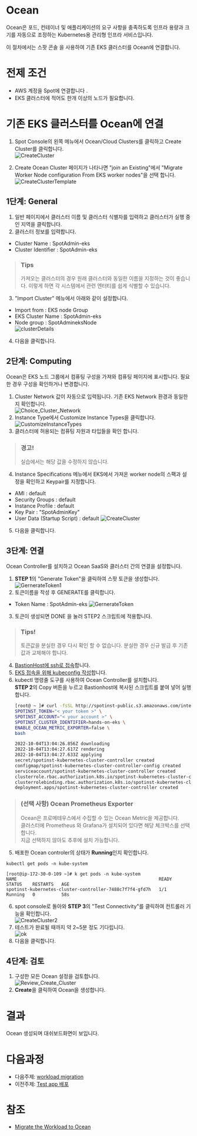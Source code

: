 # Ocean
Ocean은 포드, 컨테이너 및 애플리케이션의 요구 사항을 충족하도록 인프라 용량과 크기를 자동으로 조정하는 Kubernetes용 관리형 인프라 서비스입니다.

이 절차에서는 스팟 콘솔 을 사용하여 기존 EKS 클러스터를 Ocean에 연결합니다.

# 전제 조건
- AWS 계정을 Spot에 연결합니다 .
- EKS 클러스터에 적어도 한개 이상의 노드가 필요합니다.

# 기존 EKS 클러스터를 Ocean에 연결
1. Spot Console의 왼쪽 메뉴에서 Ocean/Cloud Clusters를 클릭하고 Create Cluster를 클릭합니다.</br>
![CreateCluster](https://docs.spot.io/ocean/_media/create-cluster.png)

2. Create Ocean Cluster 페이지가 나타나면 "join an Existing"에서 "Migrate Worker Node configuration From EKS worker nodes"을 선택 합니다.</br>
![CreateClusterTemplate](https://docs.spot.io/ocean/_media/from-eks-worker-nodes1.png) 
<!--![CreateClusterTemplate](./images/CreateOceanClusterTemplate.png)-->


## 1단계: General
1. 일반 페이지에서 클러스터 이름 및 클러스터 식별자를 입력하고 클러스터가 실행 중인 지역을 클릭합니다.
2. 클러스터 정보를 입력합니다. 
- Cluster Name : SpotAdmin-eks
- Cluster Identifier : SpotAdmin-eks
> ### Tips
> 가져오는 클러스터의 경우 원래 클러스터와 동일한 이름을 지정하는 것이 좋습니다. 이렇게 하면 각 시스템에서 관련 엔터티를 쉽게 식별할 수 있습니다.

3. "Import Cluster" 메뉴에서 아래와 같이 설정합니다. </br>
- Import from : EKS node Group
- EKS Cluster Name : SpotAdmin-eks
- Node group : SpotAdmineksNode </br>
![clusterDetails](./images/clusterDetails.png)
4. 다음을 클릭합니다.

## 2단계: Computing
Ocean은 EKS 노드 그룹에서 컴퓨팅 구성을 가져와 컴퓨팅 페이지에 표시합니다. 필요한 경우 구성을 확인하거나 변경합니다.

1. Cluster Network 값이 자동으로 입력됩니다. 기존 EKS Network 환경과 동일한지 확인합니다.</br>
![Choice_Cluster_Network](./Images/Choice_Cluster_Network.png)
2. Instance Type에서 Customize Instance Types을 클릭합니다.</br>
![CustomizeInstanceTypes](./Images/CustomizeInstanceTypes.png)
3. 클러스터에 허용되는 컴퓨팅 자원과 타입들을 확인 합니다.
> ### 경고!
> 실습에서는 해당 값을 수정하지 않습니다.
4. Instance Specifications 메뉴에서 EKS에서 가져온 worker node의 스팩과 설정을 확인하고 Keypair를 지정합니다. 
- AMI : default
- Security Groups : default
- Instance Profile : default
- Key Pair : "SpotAdminKey"
- User Data (Startup Script) : default
  ![CreateCluster](./Images/CreateCluster.png)

5. 다음을 클릭합니다.

## 3단계: 연결
Ocean Controller를 설치하고 Ocean SaaS와 클러스터 간의 연결을 설정합니다.

1. **STEP 1**의 "Generate Token"을 클릭하여 스팟 토큰을 생성합니다.</br>
![GernerateToken1](./Images/GernerateToken1.png)
2. 토큰이름을 작성 후 GENERATE를 클릭합니다.
- Token Name : SpotAdmin-eks
![GernerateToken](./images/GernerateToken.png)
3. 토큰이 생성되면 DONE 을 눌러 STEP2 스크립트에 적용합니다.
> ### Tips!
> 토큰값을 분실한 경우 다시 확인 할 수 없습니다. 분실한 경우 신규 발급 후 기존값과 교체해야 합니다.

4. [BastionHost에 ssh로 접속](../../QuickStart/ConnectToBastion.md)합니다.
5. [EKS 접속을 위해 kubeconfig 작성](../../QuickStart/ConnectedEKSforkubectl.md)합니다.
6. kubectl 명령줄 도구를 사용하여 Ocean Controller를 설치합니다. </br>
**STEP 2**의 Copy 버튼을 누르고 Bastionhost에 복사된 스크립트를 붙여 넣어 실행합니다. </br>
    ```bash
    [root@ ~ ]# curl -fsSL http://spotinst-public.s3.amazonaws.com/integrations/kubernetes/cluster-controller/scripts/init.sh | \
    SPOTINST_TOKEN="< your token >" \
    SPOTINST_ACCOUNT="< your account >" \
    SPOTINST_CLUSTER_IDENTIFIER=hands-on-eks \
    ENABLE_OCEAN_METRIC_EXPORTER=false \
    bash

    2022-10-04T13:04:26.856Z downloading
    2022-10-04T13:04:27.617Z rendering
    2022-10-04T13:04:27.633Z applying
    secret/spotinst-kubernetes-cluster-controller created
    configmap/spotinst-kubernetes-cluster-controller-config created
    serviceaccount/spotinst-kubernetes-cluster-controller created
    clusterrole.rbac.authorization.k8s.io/spotinst-kubernetes-cluster-controller created
    clusterrolebinding.rbac.authorization.k8s.io/spotinst-kubernetes-cluster-controller created
    deployment.apps/spotinst-kubernetes-cluster-controller created
    ```
  > ### (선택 사항) Ocean Prometheus Exporter
  > Ocean은 프로메테우스에서 수집할 수 있는 Ocean Metric을 제공합니다. </br>
  > 클러스터에 Prometheus 와 Grafana가 설치되어 있다면 해당 체크박스를 선택합니다. </br>
  > 지금 선택하지 않아도 추후에 설치 가능합니다.

5. 배포한 Ocean controler의 상태가 **Running**인지 확인합니다.
```
kubectl get pods -n kube-system
```
```
[root@ip-172-30-0-109 ~]# k get pods -n kube-system
NAME                                                      READY   STATUS    RESTARTS   AGE
spotinst-kubernetes-cluster-controller-7488c7f7f4-gfd7h   1/1     Running   0          58s
```
6. spot console로 돌아와 **STEP 3**의 "Test Connectivity"를 클릭하여 컨트롤러 기능을 확인합니다. </br>
![CreateCluster2](./images/CreateCluster2.png)</br>
7. 테스트가 완료될 때까지 약 2~5분 정도 기다립니다.</br>
![ok](./images/ok.png)
8. 다음을 클릭합니다.

## 4단계: 검토
1. 구성한 모든 Ocean 설정을 검토합니다.</br>
![Review_Create_Cluster](./Images/Review_Create_Cluster.png)
2. **Create**을 클릭하여 Ocean을 생성합니다.

# 결과
Ocean 생성되며 대쉬보드화면이 보입니다.


# 다음과정
- 다음주제: [workload migration](./3-2_WorkloadMigration.md)
- 이전주제: [Test app 배포](../3-0_deploy_testapp.md)

# 참조
- [Migrate the Workload to Ocean](https://docs.spot.io/ocean/getting-started/eks/join-an-existing-cluster)
